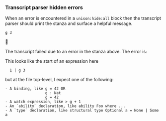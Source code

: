 
### Transcript parser hidden errors

When an error is encountered in a `unison:hide:all` block
then the transcript parser should print the stanza
and surface a helpful message.

```unison
g 3
```



🛑

The transcript failed due to an error in the stanza above. The error is:


  This looks like the start of an expression here 
  
      1 | g 3
  
  but at the file top-level, I expect one of the following:
  
    - A binding, like g = 42 OR
                      g : Nat
                      g = 42
    - A watch expression, like > g + 1
    - An `ability` declaration, like ability Foo where ...
    - A `type` declaration, like structural type Optional a = None | Some a
  

